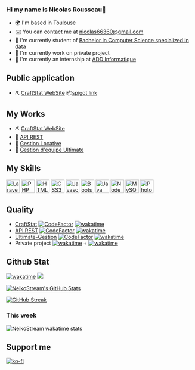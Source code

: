 ### Hi my name is Nicolas Rousseau👋
* 🌍  I'm based in Toulouse
* ✉️  You can contact me at [nicolas66360@gmail.com](mailto:nicolas66360@gmail.com)
* 🚀  I'm currently student of [Bachelor in Computer Science specialized in data](https://www.univ-tlse3.fr/but-specialite-informatique)
* 🌱  I'm currently work on private project
* 💼  I'm currently an internship at [ADD Informatique](https://add.fr)

## Public application

* ⛏ [CraftStat WebSite](https://github.com/NeikoStream/CraftStat) 📦[spigot link](https://www.spigotmc.org/resources/craftstatweb-for-playerstatsync.109446/)

## My Works

* ⛏ [CraftStat WebSite](https://github.com/NeikoStream/CraftStat)
* 🚀 [API REST](https://github.com/NeikoStream/API-REST)
* 🏡 [Gestion Locative](https://github.com/gaiailou/housing-rentals-application)
* 🥏 [Gestion d'équipe Ultimate](https://github.com/NeikoStream/Ultimate-Gestion)

## My Skills
<p align="left">

<a href="https://laravel.com/" target="_blank" rel="noreferrer"><img src="https://raw.githubusercontent.com/danielcranney/readme-generator/main/public/icons/skills/laravel-colored.svg" width="36" height="36" alt="Laravel" /></a>
  <a href="https://www.php.net/" target="_blank" rel="noreferrer"><img src="https://raw.githubusercontent.com/danielcranney/readme-generator/main/public/icons/skills/php-colored.svg" width="36" height="36" alt="PHP" /></a>
<a href="https://developer.mozilla.org/en-US/docs/Glossary/HTML5" target="_blank" rel="noreferrer"><img src="https://raw.githubusercontent.com/danielcranney/readme-generator/main/public/icons/skills/html5-colored.svg" width="36" height="36" alt="HTML5" /></a>
<a href="https://www.w3.org/TR/CSS/#css" target="_blank" rel="noreferrer"><img src="https://raw.githubusercontent.com/danielcranney/readme-generator/main/public/icons/skills/css3-colored.svg" width="36" height="36" alt="CSS3" /></a>
<a href="https://developer.mozilla.org/en-US/docs/Web/JavaScript" target="_blank" rel="noreferrer"><img src="https://raw.githubusercontent.com/danielcranney/readme-generator/main/public/icons/skills/javascript-colored.svg" width="36" height="36" alt="Javascript" /></a>
<a href="https://getbootstrap.com/" target="_blank" rel="noreferrer"><img src="https://upload.wikimedia.org/wikipedia/commons/thumb/b/b2/Bootstrap_logo.svg/2560px-Bootstrap_logo.svg.png" width="36" height="36" alt="Bootstrap" /></a>
<a href="https://www.oracle.com/java/" target="_blank" rel="noreferrer"><img src="https://raw.githubusercontent.com/danielcranney/readme-generator/main/public/icons/skills/java-colored.svg" width="36" height="36" alt="Java" /></a>
<a href="https://nodejs.org/en/" target="_blank" rel="noreferrer"><img src="https://raw.githubusercontent.com/danielcranney/readme-generator/main/public/icons/skills/nodejs-colored.svg" width="36" height="36" alt="NodeJS" /></a>
<a href="https://www.mysql.com/" target="_blank" rel="noreferrer"><img src="https://raw.githubusercontent.com/danielcranney/readme-generator/main/public/icons/skills/mysql-colored.svg" width="36" height="36" alt="MySQL" /></a>
<a href="https://www.adobe.com/uk/products/photoshop.html" target="_blank" rel="noreferrer"><img src="https://raw.githubusercontent.com/danielcranney/readme-generator/main/public/icons/skills/photoshop-colored-dark.svg" width="36" height="36" alt="Photoshop" /></a>

</p>

## Quality
* [CraftStat](https://github.com/NeikoStream/CraftStat) [![CodeFactor](https://www.codefactor.io/repository/github/neikostream/craftstat/badge)](https://www.codefactor.io/repository/github/neikostream/craftstat) [![wakatime](https://wakatime.com/badge/user/bcc24886-57d5-4f81-95f4-bbf928ab15a5/project/d09eebec-05a2-4858-a24a-33b51d3ff703.svg)](https://wakatime.com/badge/user/bcc24886-57d5-4f81-95f4-bbf928ab15a5/project/d09eebec-05a2-4858-a24a-33b51d3ff703)
* [API REST](https://github.com/NeikoStream/API-REST) [![CodeFactor](https://www.codefactor.io/repository/github/neikostream/api-rest/badge)](https://www.codefactor.io/repository/github/neikostream/api-rest) [![wakatime](https://wakatime.com/badge/user/bcc24886-57d5-4f81-95f4-bbf928ab15a5/project/0cb74bdb-7d56-49ee-b4ad-f79aea6c86d0.svg)](https://wakatime.com/badge/user/bcc24886-57d5-4f81-95f4-bbf928ab15a5/project/0cb74bdb-7d56-49ee-b4ad-f79aea6c86d0)
* [Ultimate-Gestion](https://github.com/NeikoStream/API-REST) [![CodeFactor](https://www.codefactor.io/repository/github/neikostream/ultimate-gestion/badge)](https://www.codefactor.io/repository/github/neikostream/ultimate-gestion) [![wakatime](https://wakatime.com/badge/user/bcc24886-57d5-4f81-95f4-bbf928ab15a5/project/9f6d4e1f-8d5c-41de-aa13-05d528b23978.svg)](https://wakatime.com/badge/user/bcc24886-57d5-4f81-95f4-bbf928ab15a5/project/9f6d4e1f-8d5c-41de-aa13-05d528b23978)
* Private project [![wakatime](https://wakatime.com/badge/user/bcc24886-57d5-4f81-95f4-bbf928ab15a5/project/d64cd524-89ab-4d74-8398-198263b19d9a.svg)]([https://wakatime.com/badge/user/bcc24886-57d5-4f81-95f4-bbf928ab15a5/project/d64cd524-89ab-4d74-8398-198263b19d9a](https://github.com/NeikoStream/)) + [![wakatime](https://wakatime.com/badge/user/bcc24886-57d5-4f81-95f4-bbf928ab15a5/project/06bb7069-15b2-4f4f-aa34-76d04201e6d6.svg)](https://github.com/NeikoStream/)

## Github Stat
[![wakatime](https://wakatime.com/badge/user/bcc24886-57d5-4f81-95f4-bbf928ab15a5.svg)](https://wakatime.com/@bcc24886-57d5-4f81-95f4-bbf928ab15a5)
[![](https://visitcount.itsvg.in/api?id=NeikoStream&label=Vue&color=10&icon=3&pretty=false)](https://visitcount.itsvg.in)

<a href="https://github.com/NeikoStream">
  <img src="https://github-readme-stats.vercel.app/api?username=NeikoStream&theme=codeSTACKr&show_icons=true" alt="NeikoStream's GitHub Stats" />
</a>

[![GitHub Streak](https://streak-stats.demolab.com?user=NeikoStream&theme=dark&locale=fr&date_format=j%20M%5B%20Y%5D&mode=weekly)](https://git.io/streak-stats)


[](https://github-readme-stats.vercel.app/api/wakatime?username=neikostream&layuout=compact&theme=synthwave&v=2)
### This week
![NeikoStream wakatime stats](https://github-readme-stats.vercel.app/api/wakatime?username=neikostream&layuout=compact&theme=synthwave&v=2)

## Support me

[![ko-fi](https://ko-fi.com/img/githubbutton_sm.svg)](https://ko-fi.com/E1E822CBR)
